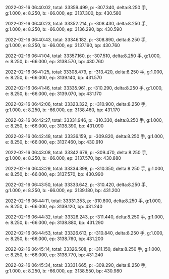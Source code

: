 2022-02-16 06:40:02, total: 33359.499, p: -307.340, delta:8.250 手, g:1.000, e: 8.250, b: -66.000, ep: 3137.300, bp: 430.580

2022-02-16 06:40:23, total: 33352.214, p: -308.430, delta:8.250 手, g:1.000, e: 8.250, b: -66.000, ep: 3136.290, bp: 430.590

2022-02-16 06:40:43, total: 33346.182, p: -308.890, delta:8.250 手, g:1.000, e: 8.250, b: -66.000, ep: 3137.190, bp: 430.760

2022-02-16 06:41:04, total: 33357.160, p: -307.510, delta:8.250 手, g:1.000, e: 8.250, b: -66.000, ep: 3138.570, bp: 430.760

2022-02-16 06:41:25, total: 33308.479, p: -313.420, delta:8.250 手, g:1.000, e: 8.250, b: -66.000, ep: 3139.140, bp: 431.570

2022-02-16 06:41:46, total: 33335.961, p: -310.290, delta:8.250 手, g:1.000, e: 8.250, b: -66.000, ep: 3139.070, bp: 431.170

2022-02-16 06:42:06, total: 33323.322, p: -310.900, delta:8.250 手, g:1.000, e: 8.250, b: -66.000, ep: 3138.460, bp: 431.170

2022-02-16 06:42:27, total: 33331.946, p: -310.330, delta:8.250 手, g:1.000, e: 8.250, b: -66.000, ep: 3138.390, bp: 431.090

2022-02-16 06:42:48, total: 33336.159, p: -309.820, delta:8.250 手, g:1.000, e: 8.250, b: -66.000, ep: 3137.460, bp: 430.910

2022-02-16 06:43:08, total: 33342.679, p: -309.470, delta:8.250 手, g:1.000, e: 8.250, b: -66.000, ep: 3137.570, bp: 430.880

2022-02-16 06:43:29, total: 33334.398, p: -310.350, delta:8.250 手, g:1.000, e: 8.250, b: -66.000, ep: 3137.570, bp: 430.990

2022-02-16 06:43:50, total: 33333.642, p: -310.420, delta:8.250 手, g:1.000, e: 8.250, b: -66.000, ep: 3139.180, bp: 431.200

2022-02-16 06:44:11, total: 33331.353, p: -310.800, delta:8.250 手, g:1.000, e: 8.250, b: -66.000, ep: 3139.120, bp: 431.240

2022-02-16 06:44:32, total: 33326.243, p: -311.440, delta:8.250 手, g:1.000, e: 8.250, b: -66.000, ep: 3138.880, bp: 431.290

2022-02-16 06:44:53, total: 33326.613, p: -310.840, delta:8.250 手, g:1.000, e: 8.250, b: -66.000, ep: 3138.760, bp: 431.200

2022-02-16 06:45:14, total: 33326.508, p: -311.150, delta:8.250 手, g:1.000, e: 8.250, b: -66.000, ep: 3138.770, bp: 431.240

2022-02-16 06:45:34, total: 33331.665, p: -309.290, delta:8.250 手, g:1.000, e: 8.250, b: -66.000, ep: 3138.550, bp: 430.980